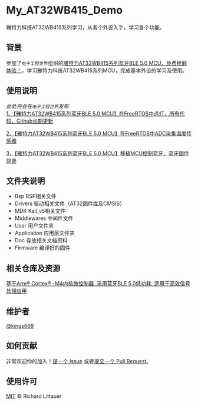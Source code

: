 # My_AT32WB415_Demo
雅特力科技AT32WB415系列学习，从各个外设入手，学习各个功能。
## 背景
参加了`电子工程世界`组织的[雅特力AT32WB415系列蓝牙BLE 5.0 MCU，免费抢鲜体验！](http://bbs.eeworld.com.cn/elecplay/content/0a5960a9)，学习雅特力科技AT32WB415系列MCU，完成基本外设的学习及使用。

## 使用说明

*此处将会在`电子工程世界`发布*   
[1、【雅特力AT32WB415系列蓝牙BLE 5.0 MCU】在FreeRTOS中点灯，所有代码，Github长期更新](http://bbs.eeworld.com.cn/thread-1212321-1-1.html)

[2、【雅特力AT32WB415系列蓝牙BLE 5.0 MCU】在FreeRTOS中ADC采集温度传感器](http://bbs.eeworld.com.cn/thread-1212847-1-1.html)

[3、【雅特力AT32WB415系列蓝牙BLE 5.0 MCU】移植MCU控制蓝牙，蓝牙固件烧录](http://bbs.eeworld.com.cn/thread-1213064-1-1.html)

## 文件夹说明
- Bsp BSP相关文件
- Drivers 驱动相关文件（AT32固件库及CMSIS）
- MDK Keil_v5相关文件
- Middlewares 中间件文件
- User 用户文件夹
- Application 应用层文件夹
- Doc 存放相关文档资料
- Firmware 编译好的固件
## 相关仓库及资源
[基于Arm® Cortex® -M4内核微控制器, 采用蓝牙BLE 5.0低功耗, 适用于高效信号处理应用](https://www.arterytek.com/cn/product/AT32WB415.jsp#Resource)
## 维护者

[@kings669](https://github.com/kings669)

## 如何贡献

非常欢迎你的加入！[提一个 Issue](https://github.com/kings669/My_AT32WB415_Demo/issues) 或者[提交一个 Pull Request](https://github.com/kings669/My_AT32WB415_Demo/pulls)。

## 使用许可
[MIT](LICENSE) © Richard Littauer